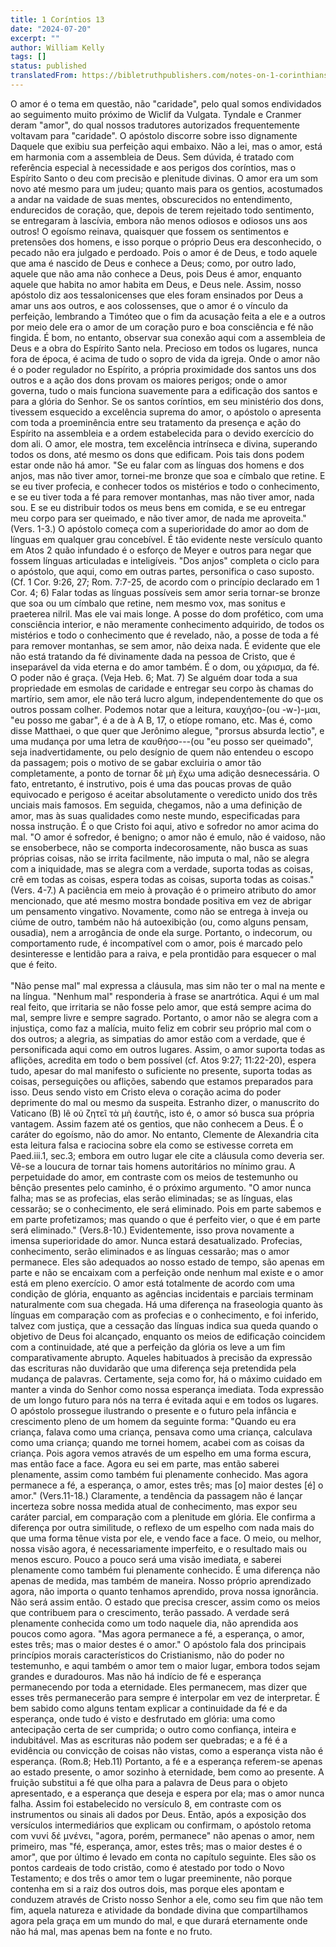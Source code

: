 ```yaml
---
title: 1 Coríntios 13
date: "2024-07-20"
excerpt: ""
author: William Kelly
tags: []
status: published
translatedFrom: https://bibletruthpublishers.com/notes-on-1-corinthians-13/william-kelly-wk/w-kelly/lac143264-lub-16164-5
---
```


O amor é o tema em questão, não \"caridade\", pelo qual somos
endividados ao seguimento muito próximo de Wiclif da Vulgata. Tyndale e
Cranmer deram \"amor\", do qual nossos tradutores autorizados
frequentemente voltavam para \"caridade\". O apóstolo discorre sobre
isso dignamente Daquele que exibiu sua perfeição aqui embaixo. Não a
lei, mas o amor, está em harmonia com a assembleia de Deus. Sem dúvida,
é tratado com referência especial à necessidade e aos perigos dos
coríntios, mas o Espírito Santo o deu com precisão e plenitude divinas.
O amor era um som novo até mesmo para um judeu; quanto mais para os
gentios, acostumados a andar na vaidade de suas mentes, obscurecidos no
entendimento, endurecidos de coração, que, depois de terem rejeitado
todo sentimento, se entregaram à lascívia, embora não menos odiosos e
odiosos uns aos outros! O egoísmo reinava, quaisquer que fossem os
sentimentos e pretensões dos homens, e isso porque o próprio Deus era
desconhecido, o pecado não era julgado e perdoado. Pois o amor é de
Deus, e todo aquele que ama é nascido de Deus e conhece a Deus; como,
por outro lado, aquele que não ama não conhece a Deus, pois Deus é amor,
enquanto aquele que habita no amor habita em Deus, e Deus nele. Assim,
nosso apóstolo diz aos tessalonicenses que eles foram ensinados por Deus
a amar uns aos outros, e aos colossenses, que o amor é o vínculo da
perfeição, lembrando a Timóteo que o fim da acusação feita a ele e a
outros por meio dele era o amor de um coração puro e boa consciência e
fé não fingida. É bom, no entanto, observar sua conexão aqui com a
assembleia de Deus e a obra do Espírito Santo nela. Precioso em todos os
lugares, nunca fora de época, é acima de tudo o sopro de vida da igreja.
Onde o amor não é o poder regulador no Espírito, a própria proximidade
dos santos uns dos outros e a ação dos dons provam os maiores perigos;
onde o amor governa, tudo o mais funciona suavemente para a edificação
dos santos e para a glória do Senhor. Se os santos coríntios, em seu
ministério dos dons, tivessem esquecido a excelência suprema do amor, o
apóstolo o apresenta com toda a proeminência entre seu tratamento da
presença e ação do Espírito na assembleia e a ordem estabelecida para o
devido exercício do dom ali. O amor, ele mostra, tem excelência
intrínseca e divina, superando todos os dons, até mesmo os dons que
edificam. Pois tais dons podem estar onde não há amor. \"Se eu falar com
as línguas dos homens e dos anjos, mas não tiver amor, tornei-me bronze
que soa e címbalo que retine. E se eu tiver profecia, e conhecer todos
os mistérios e todo o conhecimento, e se eu tiver toda a fé para remover
montanhas, mas não tiver amor, nada sou. E se eu distribuir todos os
meus bens em comida, e se eu entregar meu corpo para ser queimado, e não
tiver amor, de nada me aproveita.\" (Vers. 1-3.) O apóstolo começa com a
superioridade do amor ao dom de línguas em qualquer grau concebível. É
tão evidente neste versículo quanto em Atos 2 quão infundado é o esforço
de Meyer e outros para negar que fossem línguas articuladas e
inteligíveis. \"Dos anjos\" completa o ciclo para o apóstolo, que aqui,
como em outras partes, personifica o caso suposto. (Cf. 1 Cor. 9:26, 27;
Rom. 7:7-25, de acordo com o princípio declarado em 1 Cor. 4; 6) Falar
todas as línguas possíveis sem amor seria tornar-se bronze que soa ou um
címbalo que retine, nem mesmo vox, mas sonitus e praeterea nilril. Mas
ele vai mais longe. A posse do dom profético, com uma consciência
interior, e não meramente conhecimento adquirido, de todos os mistérios
e todo o conhecimento que é revelado, não, a posse de toda a fé para
remover montanhas, se sem amor, não deixa nada. É evidente que ele não
está tratando da fé divinamente dada na pessoa de Cristo, que é
inseparável da vida eterna e do amor também. É o dom, ou χάρισμα, da fé.
O poder não é graça. (Veja Heb. 6; Mat. 7) Se alguém doar toda a sua
propriedade em esmolas de caridade e entregar seu corpo às chamas do
martírio, sem amor, ele não terá lucro algum, independentemente do que
os outros possam colher. Podemos notar que a leitura, καυχήσο-(ou
-w-)-μαι, \"eu posso me gabar\", é a de à A B, 17, o etíope romano, etc.
Mas é, como disse Matthaei, o que quer que Jerônimo alegue, \"prorsus
absurda lectio\", e uma mudança por uma letra de καυθήσο---(ou \"eu
posso ser queimado\", seja inadvertidamente, ou pelo desígnio de quem
não entendeu o escopo da passagem; pois o motivo de se gabar excluiria o
amor tão completamente, a ponto de tornar δὲ μὴ ἔχω uma adição
desnecessária. O fato, entretanto, é instrutivo, pois é uma das poucas
provas de quão equivocado e perigoso é aceitar absolutamente o veredicto
unido dos três unciais mais famosos. Em seguida, chegamos, não a uma
definição de amor, mas às suas qualidades como neste mundo,
especificadas para nossa instrução. É o que Cristo foi aqui, ativo e
sofredor no amor acima do mal. \"O amor é sofredor, é benigno; o amor
não é emulo, não é vaidoso, não se ensoberbece, não se comporta
indecorosamente, não busca as suas próprias coisas, não se irrita
facilmente, não imputa o mal, não se alegra com a iniquidade, mas se
alegra com a verdade, suporta todas as coisas, crê em todas as coisas,
espera todas as coisas, suporta todas as coisas.\" (Vers. 4-7.) A
paciência em meio à provação é o primeiro atributo do amor mencionado,
que até mesmo mostra bondade positiva em vez de abrigar um pensamento
vingativo. Novamente, como não se entrega à inveja ou ciúme de outro,
também não há autoexibição (ou, como alguns pensam, ousadia), nem a
arrogância de onde ela surge. Portanto, o indecorum, ou comportamento
rude, é incompatível com o amor, pois é marcado pelo desinteresse e
lentidão para a raiva, e pela prontidão para esquecer o mal que é
feito.\
\
\"Não pense mal\" mal expressa a cláusula, mas sim não ter o mal na
mente e na língua. \"Nenhum mal\" responderia à frase se anartrótica.
Aqui é um mal real feito, que irritaria se não fosse pelo amor, que está
sempre acima do mal, sempre livre e sempre sagrado. Portanto, o amor não
se alegra com a injustiça, como faz a malícia, muito feliz em cobrir seu
próprio mal com o dos outros; a alegria, as simpatias do amor estão com
a verdade, que é personificada aqui como em outros lugares. Assim, o
amor suporta todas as aflições, acredita em todo o bem possível (cf.
Atos 9:27; 11:22-20), espera tudo, apesar do mal manifesto o suficiente
no presente, suporta todas as coisas, perseguições ou aflições, sabendo
que estamos preparados para isso. Deus sendo visto em Cristo eleva o
coração acima do poder deprimente do mal ou mesmo da suspeita. Estranho
dizer, o manuscrito do Vaticano (B) lê οὐ ζητεῖ τὰ μὴ ἑαυτῆς, isto é, o
amor só busca sua própria vantagem. Assim fazem até os gentios, que não
conhecem a Deus. É o caráter do egoísmo, não do amor. No entanto,
Clemente de Alexandria cita esta leitura falsa e raciocina sobre ela
como se estivesse correta em Paed.iii.1, sec.3; embora em outro lugar
ele cite a cláusula como deveria ser. Vê-se a loucura de tornar tais
homens autoritários no mínimo grau. A perpetuidade do amor, em contraste
com os meios de testemunho ou bênção presentes pelo caminho, é o próximo
argumento. \"O amor nunca falha; mas se as profecias, elas serão
eliminadas; se as línguas, elas cessarão; se o conhecimento, ele será
eliminado. Pois em parte sabemos e em parte profetizamos; mas quando o
que é perfeito vier, o que é em parte será eliminado.\" (Vers.8-10.)
Evidentemente, isso prova novamente a imensa superioridade do amor.
Nunca estará desatualizado. Profecias, conhecimento, serão eliminados e
as línguas cessarão; mas o amor permanece. Eles são adequados ao nosso
estado de tempo, são apenas em parte e não se encaixam com a perfeição
onde nenhum mal existe e o amor está em pleno exercício. O amor está
totalmente de acordo com uma condição de glória, enquanto as agências
incidentais e parciais terminam naturalmente com sua chegada. Há uma
diferença na fraseologia quanto às línguas em comparação com as
profecias e o conhecimento, e foi inferido, talvez com justiça, que a
cessação das línguas indica sua queda quando o objetivo de Deus foi
alcançado, enquanto os meios de edificação coincidem com a continuidade,
até que a perfeição da glória os leve a um fim comparativamente abrupto.
Aqueles habituados à precisão da expressão das escrituras não duvidarão
que uma diferença seja pretendida pela mudança de palavras. Certamente,
seja como for, há o máximo cuidado em manter a vinda do Senhor como
nossa esperança imediata. Toda expressão de um longo futuro para nós na
terra é evitada aqui e em todos os lugares. O apóstolo prossegue
ilustrando o presente e o futuro pela infância e crescimento pleno de um
homem da seguinte forma: \"Quando eu era criança, falava como uma
criança, pensava como uma criança, calculava como uma criança; quando me
tornei homem, acabei com as coisas da criança. Pois agora vemos através
de um espelho em uma forma escura, mas então face a face. Agora eu sei
em parte, mas então saberei plenamente, assim como também fui plenamente
conhecido. Mas agora permanece a fé, a esperança, o amor, estes três;
mas \[o\] maior destes \[é\] o amor.\" (Vers.11-18.) Claramente, a
tendência da passagem não é lançar incerteza sobre nossa medida atual de
conhecimento, mas expor seu caráter parcial, em comparação com a
plenitude em glória. Ele confirma a diferença por outra similitude, o
reflexo de um espelho com nada mais do que uma forma tênue vista por
ele, e vendo face a face. O meio, ou melhor, nossa visão agora, é
necessariamente imperfeito, e o resultado mais ou menos escuro. Pouco a
pouco será uma visão imediata, e saberei plenamente como também fui
plenamente conhecido. É uma diferença não apenas de medida, mas também
de maneira. Nosso próprio aprendizado agora, não importa o quanto
tenhamos aprendido, prova nossa ignorância. Não será assim então. O
estado que precisa crescer, assim como os meios que contribuem para o
crescimento, terão passado. A verdade será plenamente conhecida como um
todo naquele dia, não aprendida aos poucos como agora. \"Mas agora
permanece a fé, a esperança, o amor, estes três; mas o maior destes é o
amor.\" O apóstolo fala dos principais princípios morais característicos
do Cristianismo, não do poder no testemunho, e aqui também o amor tem o
maior lugar, embora todos sejam grandes e duradouros. Mas não há indício
de fé e esperança permanecendo por toda a eternidade. Eles permanecem,
mas dizer que esses três permanecerão para sempre é interpolar em vez de
interpretar. É bem sabido como alguns tentam explicar a continuidade da
fé e da esperança, onde tudo é visto e desfrutado em glória: uma como
antecipação certa de ser cumprida; o outro como confiança, inteira e
indubitável. Mas as escrituras não podem ser quebradas; e a fé é a
evidência ou convicção de coisas não vistas, como a esperança vista não
é esperança. (Rom.8; Heb.11) Portanto, a fé e a esperança referem-se
apenas ao estado presente, o amor sozinho à eternidade, bem como ao
presente. A fruição substitui a fé que olha para a palavra de Deus para
o objeto apresentado, e a esperança que deseja e espera por ela; mas o
amor nunca falha. Assim foi estabelecido no versículo 8, em contraste
com os instrumentos ou sinais ali dados por Deus. Então, após a
exposição dos versículos intermediários que explicam ou confirmam, o
apóstolo retoma com νυνί δέ μνένει, \"agora, porém, permanece\" não
apenas o amor, nem primeiro, mas \"fé, esperança, amor, estes três; mas
o maior destes é o amor\", que por último é levado em conta no capítulo
seguinte. Eles são os pontos cardeais de todo cristão, como é atestado
por todo o Novo Testamento; e dos três o amor tem o lugar preeminente,
não porque contenha em si a raiz dos outros dois, mas porque eles
apontam e conduzem através de Cristo nosso Senhor a ele, como seu fim
que não tem fim, aquela natureza e atividade da bondade divina que
compartilhamos agora pela graça em um mundo do mal, e que durará
eternamente onde não há mal, mas apenas bem na fonte e no fruto.
